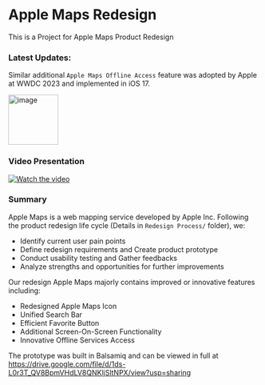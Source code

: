 # Apple Maps Redesign
This is a Project for Apple Maps Product Redesign

### Latest Updates:
Similar additional `Apple Maps Offline Access` feature was adopted by Apple at WWDC 2023 and implemented in iOS 17.

<img width="100" alt="image" src="https://github.com/531Yvonne/Apple-Maps-Redesign/assets/64040351/598483c8-2140-4211-878e-14f79d2a4da7">

### Video Presentation
[![Watch the video](https://img.youtube.com/vi/IyHTit6f-pY/0.jpg)](https://youtu.be/IyHTit6f-pY)

### Summary
Apple Maps is a web mapping service developed by Apple Inc. Following the product redesign life cycle (Details in `Redesign Process/` folder), we:
* Identify current user pain points
* Define redesign requirements and Create product prototype
* Conduct usability testing and Gather feedbacks
* Analyze strengths and opportunities for further improvements

Our redesign Apple Maps majorly contains improved or innovative features including:
* Redesigned Apple Maps Icon
* Unified Search Bar
* Efficient Favorite Button
* Additional Screen-On-Screen Functionality
* Innovative Offline Services Access

The prototype was built in Balsamiq and can be viewed in full at https://drive.google.com/file/d/1ds-L0r3T_QV8BpmVHdLV8QNKljSltNPX/view?usp=sharing


